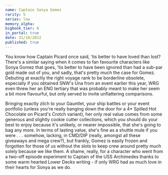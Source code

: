 ```yaml
---
name: Captain Sonya Gomez
rarity: 5
series: low
memory_alpha:
bigbook_tier: 8
in_portal: true
date: 31/10/2022
published: true
---
```


You know how Captain Picard once said, 'tis better to have loved than lost? There's a similar saying when it comes to fan favourite characters like Sonya Gomez that goes, 'tis better to have been ignored than had a sub-par gold made out of you, and sadly, that's pretty much the case for Gomez. Debuting at exactly the right voyage rank to be borderline obsolete, especially if you obtained SNW's Una from an event earlier this year, WRG even threw her an ENG tertiary that was probably meant to make her seem a bit more flavourful, but only served to invite unflattering comparisons.

Bringing exactly zilch to your Gauntlet, your ship battles or your event portfolio (unless you're really banging down the door for a 4* Spilled Hot Chocolate on Picard's Crotch variant), her only real value comes from some generous and slightly cookie cutter collections, which you should do your best to enjoy because it's unlikely, or nearer impossible, that she's going to bag any more. In terms of lasting value, she's fine as a shuttle mule if you were . . . somehow, lacking, in CMD/DIP (really, amongst all these giveaways and mega crew?), but frankly, Gomez is easily frozen and forgotten for those of us without the slots to keep crew around pretty much solely because we like them. A shame, really, for a character who went from a two-off episode experiment to Captain of the USS Archimedes thanks to some warm hearted Lower Decks writing - if only WRG had as much love in their hearts for Sonya as we do.
